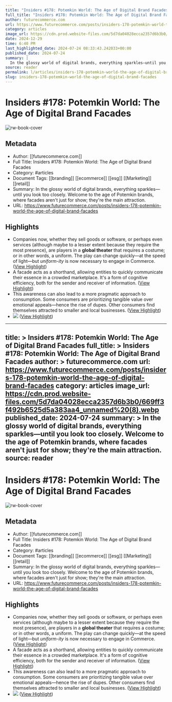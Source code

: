 ```yaml
---
title: "Insiders #178: Potemkin World: The Age of Digital Brand Facades"
full_title: "Insiders #178: Potemkin World: The Age of Digital Brand Facades"
author: futurecommerce.com
url: https://www.futurecommerce.com/posts/insiders-178-potemkin-world-the-age-of-digital-brand-facades
category: articles
image_url: https://cdn.prod.website-files.com/5d7da04028ecca2357d6b3b0/669ff3f492b6525d5a383aa4_unnamed%20(8).webp
date: 2024-12-29
time: 6:40 PM
last_highlighted_date: 2024-07-24 08:33:43.242033+00:00
published_date: 2024-07-24
summary: |
  In the glossy world of digital brands, everything sparkles—until you look too closely. Welcome to the age of Potemkin brands, where facades aren't just for show; they're the main attraction.
source: reader
permalink: l/articles/insiders-178-potemkin-world-the-age-of-digital-brand-facades
slug: insiders-178-potemkin-world-the-age-of-digital-brand-facades
---
```

# Insiders #178: Potemkin World: The Age of Digital Brand Facades

![rw-book-cover](https://cdn.prod.website-files.com/5d7da04028ecca2357d6b3b0/669ff3f492b6525d5a383aa4_unnamed%20(8).webp)

## Metadata
- Author: [[futurecommerce.com]]
- Full Title: Insiders #178: Potemkin World: The Age of Digital Brand Facades
- Category: #articles
- Document Tags: [[branding]] [[ecommerce]] [[esg]] [[Marketing]] [[retail]] 
- Summary: In the glossy world of digital brands, everything sparkles—until you look too closely. Welcome to the age of Potemkin brands, where facades aren't just for show; they're the main attraction.
- URL: https://www.futurecommerce.com/posts/insiders-178-potemkin-world-the-age-of-digital-brand-facades

## Highlights
- Companies now, whether they sell goods or software, or perhaps even services (although maybe to a lesser extent because they require the most presence), are players in a **global theater** that requires a costume; or in other words, a uniform. The play can change quickly—at the speed of light—but *uniform-ity* is now necessary to engage in Commerce. ([View Highlight](https://read.readwise.io/read/01j3hxrcgrq7cmgects10wq8r7))
- A facade acts as a shorthand, allowing entities to quickly communicate their essence in a crowded marketplace. It's a form of cognitive efficiency, both for the sender and receiver of information. ([View Highlight](https://read.readwise.io/read/01j3hxwb8erb233mq87cg13ttg))
- This awareness can also lead to a more pragmatic approach to consumption. Some consumers are prioritizing tangible value over emotional appeals—hence the rise of dupes. Other consumers find themselves attracted to smaller and local businesses. ([View Highlight](https://read.readwise.io/read/01j3hxzwbn1r01k5q9bw9y84kt))
- ![](https://cdn.prod.website-files.com/5d7da04028ecca2357d6b3b0/669ff46d9be528e1fea1f7ca_b68dc797.png) ([View Highlight](https://read.readwise.io/read/01j3hxzabhdrzzfqnmva58z7jc))


---
title: >
  Insiders #178: Potemkin World: The Age of Digital Brand Facades
full_title: >
  Insiders #178: Potemkin World: The Age of Digital Brand Facades
author: >
  futurecommerce.com
url: https://www.futurecommerce.com/posts/insiders-178-potemkin-world-the-age-of-digital-brand-facades
category: articles
image_url: https://cdn.prod.website-files.com/5d7da04028ecca2357d6b3b0/669ff3f492b6525d5a383aa4_unnamed%20(8).webp
published_date: 2024-07-24
summary: >
  In the glossy world of digital brands, everything sparkles—until you look too closely. Welcome to the age of Potemkin brands, where facades aren't just for show; they're the main attraction.
source: reader
---
# Insiders #178: Potemkin World: The Age of Digital Brand Facades

![rw-book-cover](https://cdn.prod.website-files.com/5d7da04028ecca2357d6b3b0/669ff3f492b6525d5a383aa4_unnamed%20(8).webp)

## Metadata
- Author: [[futurecommerce.com]]
- Full Title: Insiders #178: Potemkin World: The Age of Digital Brand Facades
- Category: #articles
- Document Tags: [[branding]] [[ecommerce]] [[esg]] [[Marketing]] [[retail]] 
- Summary: In the glossy world of digital brands, everything sparkles—until you look too closely. Welcome to the age of Potemkin brands, where facades aren't just for show; they're the main attraction.
- URL: https://www.futurecommerce.com/posts/insiders-178-potemkin-world-the-age-of-digital-brand-facades

## Highlights
- Companies now, whether they sell goods or software, or perhaps even services (although maybe to a lesser extent because they require the most presence), are players in a **global theater** that requires a costume; or in other words, a uniform. The play can change quickly—at the speed of light—but *uniform-ity* is now necessary to engage in Commerce. ([View Highlight](https://read.readwise.io/read/01j3hxrcgrq7cmgects10wq8r7))
- A facade acts as a shorthand, allowing entities to quickly communicate their essence in a crowded marketplace. It's a form of cognitive efficiency, both for the sender and receiver of information. ([View Highlight](https://read.readwise.io/read/01j3hxwb8erb233mq87cg13ttg))
- This awareness can also lead to a more pragmatic approach to consumption. Some consumers are prioritizing tangible value over emotional appeals—hence the rise of dupes. Other consumers find themselves attracted to smaller and local businesses. ([View Highlight](https://read.readwise.io/read/01j3hxzwbn1r01k5q9bw9y84kt))
- ![](https://cdn.prod.website-files.com/5d7da04028ecca2357d6b3b0/669ff46d9be528e1fea1f7ca_b68dc797.png) ([View Highlight](https://read.readwise.io/read/01j3hxzabhdrzzfqnmva58z7jc))


